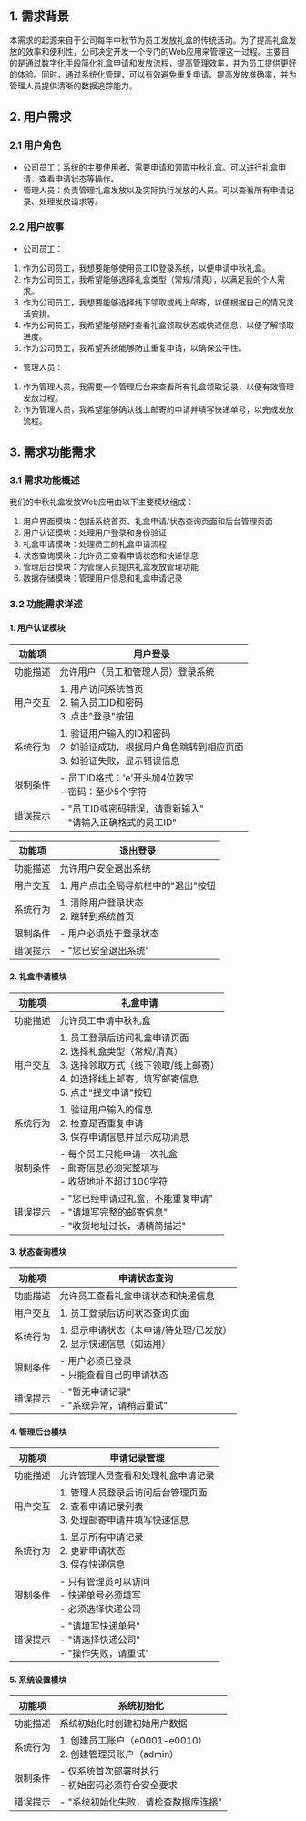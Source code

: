 ## 1. 需求背景
本需求的起源来自于公司每年中秋节为员工发放礼盒的传统活动。为了提高礼盒发放的效率和便利性，公司决定开发一个专门的Web应用来管理这一过程。主要目的是通过数字化手段简化礼盒申请和发放流程，提高管理效率，并为员工提供更好的体验。同时，通过系统化管理，可以有效避免重复申请、提高发放准确率，并为管理人员提供清晰的数据追踪能力。

## 2. 用户需求
### 2.1 用户角色
* 公司员工：系统的主要使用者，需要申请和领取中秋礼盒。可以进行礼盒申请、查看申请状态等操作。
* 管理人员：负责管理礼盒发放以及实际执行发放的人员。可以查看所有申请记录、处理发放请求等。

### 2.2 用户故事
* 公司员工：
1. 作为公司员工，我想要能够使用员工ID登录系统，以便申请中秋礼盒。
2. 作为公司员工，我希望能够选择礼盒类型（常规/清真），以满足我的个人需求。
3. 作为公司员工，我想要能够选择线下领取或线上邮寄，以便根据自己的情况灵活安排。
4. 作为公司员工，我希望能够随时查看礼盒领取状态或快递信息，以便了解领取进度。
5. 作为公司员工，我希望系统能够防止重复申请，以确保公平性。

* 管理人员：
1. 作为管理人员，我需要一个管理后台来查看所有礼盒领取记录，以便有效管理发放过程。
2. 作为管理人员，我希望能够确认线上邮寄的申请并填写快递单号，以完成发放流程。

## 3. 需求功能需求
### 3.1 需求功能概述
我们的中秋礼盒发放Web应用由以下主要模块组成：
1. 用户界面模块：包括系统首页、礼盒申请/状态查询页面和后台管理页面
2. 用户认证模块：处理用户登录和身份验证
3. 礼盒申请模块：处理员工的礼盒申请流程
4. 状态查询模块：允许员工查看申请状态和快递信息
5. 管理后台模块：为管理人员提供礼盒发放管理功能
6. 数据存储模块：管理用户信息和礼盒申请记录

### 3.2 功能需求详述
#### 1. 用户认证模块
| 功能项 | 用户登录 |
|--------|----------|
| 功能描述 | 允许用户（员工和管理人员）登录系统 |
| 用户交互 | 1. 用户访问系统首页<br>2. 输入员工ID和密码<br>3. 点击"登录"按钮 |
| 系统行为 | 1. 验证用户输入的ID和密码<br>2. 如验证成功，根据用户角色跳转到相应页面<br>3. 如验证失败，显示错误信息 |
| 限制条件 | - 员工ID格式：'e'开头加4位数字<br>- 密码：至少5个字符 |
| 错误提示 | - "员工ID或密码错误，请重新输入"<br>- "请输入正确格式的员工ID" |

| 功能项 | 退出登录 |
|--------|----------|
| 功能描述 | 允许用户安全退出系统 |
| 用户交互 | 1. 用户点击全局导航栏中的"退出"按钮 |
| 系统行为 | 1. 清除用户登录状态<br>2. 跳转到系统首页 |
| 限制条件 | - 用户必须处于登录状态 |
| 错误提示 | - "您已安全退出系统" |

#### 2. 礼盒申请模块
| 功能项 | 礼盒申请 |
|--------|----------|
| 功能描述 | 允许员工申请中秋礼盒 |
| 用户交互 | 1. 员工登录后访问礼盒申请页面<br>2. 选择礼盒类型（常规/清真）<br>3. 选择领取方式（线下领取/线上邮寄）<br>4. 如选择线上邮寄，填写邮寄信息<br>5. 点击"提交申请"按钮 |
| 系统行为 | 1. 验证用户输入的信息<br>2. 检查是否重复申请<br>3. 保存申请信息并显示成功消息 |
| 限制条件 | - 每个员工只能申请一次礼盒<br>- 邮寄信息必须完整填写<br>- 收货地址不超过100字符 |
| 错误提示 | - "您已经申请过礼盒，不能重复申请"<br>- "请填写完整的邮寄信息"<br>- "收货地址过长，请精简描述" |

#### 3. 状态查询模块
| 功能项 | 申请状态查询 |
|--------|----------|
| 功能描述 | 允许员工查看礼盒申请状态和快递信息 |
| 用户交互 | 1. 员工登录后访问状态查询页面 |
| 系统行为 | 1. 显示申请状态（未申请/待处理/已发放）<br>2. 显示快递信息（如适用） |
| 限制条件 | - 用户必须已登录<br>- 只能查看自己的申请状态 |
| 错误提示 | - "暂无申请记录"<br>- "系统异常，请稍后重试" |

#### 4. 管理后台模块
| 功能项 | 申请记录管理 |
|--------|----------|
| 功能描述 | 允许管理人员查看和处理礼盒申请记录 |
| 用户交互 | 1. 管理人员登录后访问后台管理页面<br>2. 查看申请记录列表<br>3. 处理邮寄申请并填写快递信息 |
| 系统行为 | 1. 显示所有申请记录<br>2. 更新申请状态<br>3. 保存快递信息 |
| 限制条件 | - 只有管理员可以访问<br>- 快递单号必须填写<br>- 必须选择快递公司 |
| 错误提示 | - "请填写快递单号"<br>- "请选择快递公司"<br>- "操作失败，请重试" |

#### 5. 系统设置模块
| 功能项 | 系统初始化 |
|--------|----------|
| 功能描述 | 系统初始化时创建初始用户数据 |
| 系统行为 | 1. 创建员工账户（e0001-e0010）<br>2. 创建管理员账户（admin） |
| 限制条件 | - 仅系统首次部署时执行<br>- 初始密码必须符合安全要求 |
| 错误提示 | - "系统初始化失败，请检查数据库连接" |
